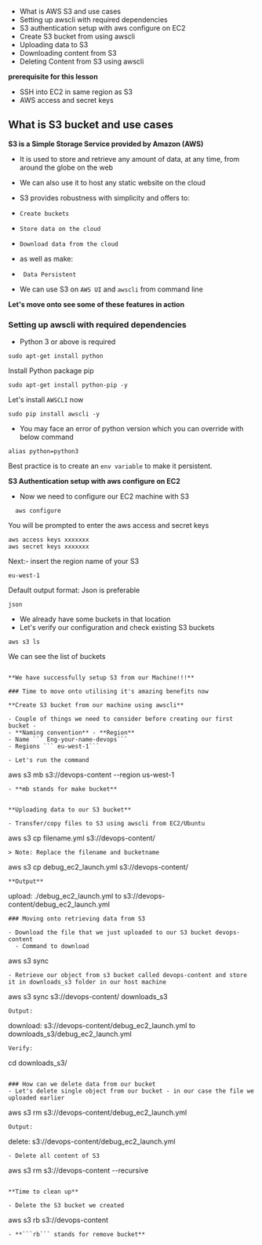 - What is AWS S3 and use cases
- Setting up awscli with required dependencies
- S3 authentication setup with aws configure on EC2
- Create S3 bucket from using awscli
- Uploading data to S3 
- Downloading content from S3
- Deleting Content from S3 using awscli

**prerequisite for this lesson**
- SSH into EC2 in same region as S3 
- AWS access and secret keys
  
## What is S3 bucket and use cases
**S3 is a Simple Storage Service provided by Amazon (AWS)**
- It is used to store and retrieve any amount of data, at any time, from around the globe on the web  
- We can also use it to host any static website on the cloud
- S3 provides robustness with simplicity and offers to:
-  ```Create buckets```
-   ```Store data on the cloud```
-   ```Download data from the cloud```
-    as well as make: 
-    ``` Data Persistent```
  
- We can use S3 on ```AWS UI``` and ```awscli``` from command line

**Let's move onto see some of these features in action**  
### Setting up awscli with required dependencies

- Python 3 or above is required
```
sudo apt-get install python
```
Install Python package pip
```
sudo apt-get install python-pip -y
```
Let's install ```AWSCLI``` now
```
sudo pip install awscli -y
```
- You may face an error of python version which you can override with below command
```
alias python=python3
```
Best practice is to create an ```env variable``` to make it persistent.

  **S3 Authentication setup with aws configure on EC2**
- Now we need to configure our EC2 machine with S3
```
  aws configure
```
You will be prompted to enter the aws access and secret keys
```
aws access keys xxxxxxx
aws secret keys xxxxxxx
```
Next:- insert the region name of your S3
```
eu-west-1
```
Default output format: Json is preferable
```
json
``` 
- We already have some buckets in that location
- Let's verify our configuration and check existing S3 buckets
```
aws s3 ls
```
We can see the list of buckets
```

**We have successfully setup S3 from our Machine!!!**

### Time to move onto utilising it's amazing benefits now

**Create S3 bucket from our machine using awscli**

- Couple of things we need to consider before creating our first bucket -
- **Naming convention** - **Region**
- Name ``` Eng-your-name-devops```
- Regions ``` eu-west-1```

- Let's run the command 
  ```
  aws s3 mb s3://devops-content --region us-west-1
  ```
  - **mb stands for make bucket**


**Uploading data to our S3 bucket**

- Transfer/copy files to S3 using awscli from EC2/Ubuntu
```
aws s3 cp filename.yml s3://devops-content/
```
> Note: Replace the filename and bucketname
```
aws s3 cp debug_ec2_launch.yml s3://devops-content/
```
**Output**
```
upload: ./debug_ec2_launch.yml to s3://devops-content/debug_ec2_launch.yml
```
### Moving onto retrieving data from S3

- Download the file that we just uploaded to our S3 bucket devops-content
  - Command to download 
```
  aws s3 sync
 ```
- Retrieve our object from s3 bucket called devops-content and store it in downloads_s3 folder in our host machine
 ```
aws s3 sync s3://devops-content/ downloads_s3
```
Output:
```
download: s3://devops-content/debug_ec2_launch.yml to downloads_s3/debug_ec2_launch.yml
```
Verify:
 ```
  cd downloads_s3/ 
 ```

### How can we delete data from our bucket
- Let's delete single object from our bucket - in our case the file we uploaded earlier 
```
aws s3 rm s3://devops-content/debug_ec2_launch.yml
```
Output:
```
delete: s3://devops-content/debug_ec2_launch.yml
```
- Delete all content of S3
```
aws s3 rm s3://devops-content --recursive
```

**Time to clean up**

- Delete the S3 bucket we created
```
aws s3 rb s3://devops-content
```
- **```rb``` stands for remove bucket**
